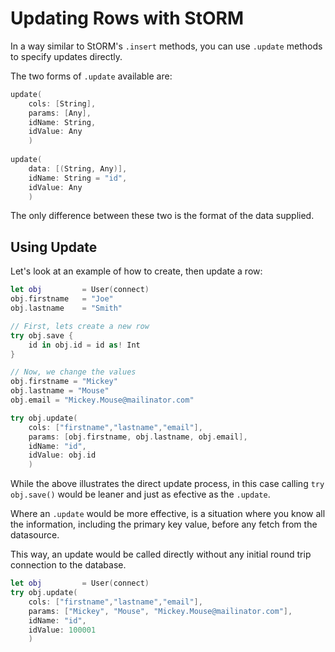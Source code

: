 # Updating Rows with StORM

In a way similar to StORM's `.insert` methods, you can use `.update` methods to specify updates directly.

The two forms of `.update` available are:

``` swift
update(
	cols: [String], 
	params: [Any], 
	idName: String, 
	idValue: Any
	)
	
update(
	data: [(String, Any)], 
	idName: String = "id", 
	idValue: Any
	)
```

The only difference between these two is the format of the data supplied.

## Using Update

Let's look at an example of how to create, then update a row:

``` swift
let obj 		= User(connect)
obj.firstname 	= "Joe"
obj.lastname 	= "Smith"

// First, lets create a new row
try obj.save {
	id in obj.id = id as! Int
}

// Now, we change the values
obj.firstname = "Mickey"
obj.lastname = "Mouse"
obj.email = "Mickey.Mouse@mailinator.com"

try obj.update(
	cols: ["firstname","lastname","email"], 
	params: [obj.firstname, obj.lastname, obj.email], 
	idName: "id",
	idValue: obj.id
	)
```

While the above illustrates the direct update process, in this case calling `try obj.save()` would be leaner and just as efective as the `.update`.

Where an `.update` would be more effective, is a situation where you know all the information, including the primary key value, before any fetch from the datasource.

This way, an update would be called directly without any initial round trip connection to the database.

``` swift
let obj 		= User(connect)
try obj.update(
	cols: ["firstname","lastname","email"], 
	params: ["Mickey", "Mouse", "Mickey.Mouse@mailinator.com"], 
	idName: "id",
	idValue: 100001
	)

```